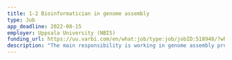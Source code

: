 ```yaml
---
title: 1-2 Bioinformatician in genome assembly
type: Job
app_deadline: 2022-08-15
employer: Uppsala University (NBIS)
funding_url: https://uu.varbi.com/en/what:job/type:job/jobID:518948/?where=26
description: "The main responsibility is working in genome assembly projects, as a service to Swedish researchers or in international consortia. Work will involve genome assembly using long reads (mostly PacBio HiFi), but potentially also genome annotation, development of pipelines in Nextflow, and/or population genomics. Responsibilities include running analyses, communication with users, staying aware of current developments in the field, writing reports, and teaching."
---
```

